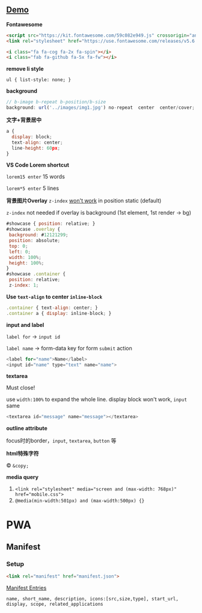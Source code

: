## [Demo](https://bobbyliu117.github.io/css-t1/)

**Fontawesome**
```html
<script src="https://kit.fontawesome.com/59c082e949.js" crossorigin="anonymous"></script>
<link rel="stylesheet" href="https://use.fontawesome.com/releases/v5.6.1/css/all.css" integrity="sha384-gfdkjb5BdAXd+lj+gudLWI+BXq4IuLW5IT+brZEZsLFm++aCMlF1V92rMkPaX4PP" crossorigin="anonymous">

<i class="fa fa-cog fa-2x fa-spin"></i>
<i class="fab fa-github fa-5x fa-fw"></i>
```

**remove li style**

`ul { list-style: none; }`

**background**
```js
// b-image b-repeat b-position/b-size
background: url('../images/img1.jpg') no-repeat  center  center/cover;
```

**文字+背景居中**
```js
a {
  display: block;
  text-align: center;
  line-height: 60px;
}
```

**VS Code Lorem shortcut**

`lorem15 enter` 15 words

`lorem*5 enter` 5 lines

 **背景图片Overlay**
 `z-index` [won't work](https://stackoverflow.com/a/9191845) in position static (default)

 `z-index` not needed if overlay is background (1st element, 1st render -> bg)
 ```js
 #showcase { position: relative; }
 #showcase .overlay {
  background: #12121299;
  position: absolute;
  top: 0;
  left: 0;
  width: 100%;
  height: 100%;
}
#showcase .container {
  position: relative;
  z-index: 1;
```

**Use `text-align` to center `inline-block`**
```js
.container { text-align: center; }
.container a { display: inline-block; }
```

**input and label**

`label for` -> `input id`

`label name` -> form-data key for form `submit` action
```js
<label for="name">Name</label>
<input id="name" type="text" name="name">
```

**textarea**

Must close!

use `width:100%` to expand the whole line. display block won't work, `input` same
```js
<textarea id="message" name="message"></textarea>
```

**outline attribute**

focus时的border，`input`, `textarea`, `button` 等

**html特殊字符**

© `&copy;`

**media query**
1. `<link rel="stylesheet" media="screen and (max-width: 768px)" href="mobile.css">`
2. `@media(min-width:501px) and (max-width:500px) {}`

# PWA

## Manifest

### Setup

```html
<link rel="manifest" href="manifest.json">
```
[Manifest Entries](https://developer.mozilla.org/en-US/docs/Web/Manifest)

```
name, short_name, description, icons:[src,size,type], start_url, display, scope, related_applications
```
